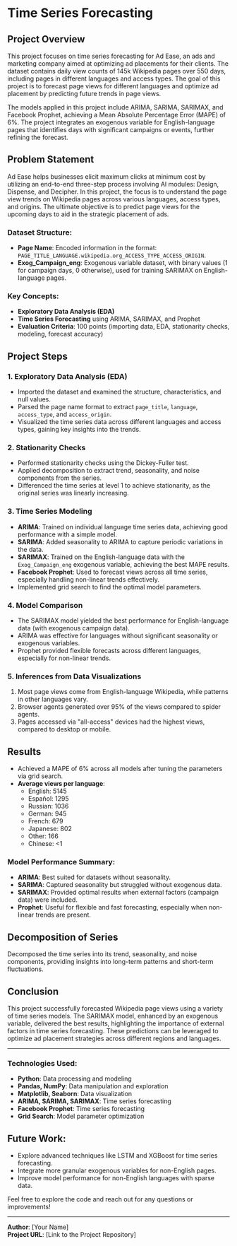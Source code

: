 # Time Series Forecasting

## Project Overview

This project focuses on time series forecasting for Ad Ease, an ads and marketing company aimed at optimizing ad placements for their clients. The dataset contains daily view counts of 145k Wikipedia pages over 550 days, including pages in different languages and access types. The goal of this project is to forecast page views for different languages and optimize ad placement by predicting future trends in page views.

The models applied in this project include ARIMA, SARIMA, SARIMAX, and Facebook Prophet, achieving a Mean Absolute Percentage Error (MAPE) of 6%. The project integrates an exogenous variable for English-language pages that identifies days with significant campaigns or events, further refining the forecast.

## Problem Statement

Ad Ease helps businesses elicit maximum clicks at minimum cost by utilizing an end-to-end three-step process involving AI modules: Design, Dispense, and Decipher. In this project, the focus is to understand the page view trends on Wikipedia pages across various languages, access types, and origins. The ultimate objective is to predict page views for the upcoming days to aid in the strategic placement of ads.

### Dataset Structure:
- **Page Name**: Encoded information in the format: `PAGE_TITLE_LANGUAGE.wikipedia.org_ACCESS_TYPE_ACCESS_ORIGIN`.
- **Exog_Campaign_eng**: Exogenous variable dataset, with binary values (1 for campaign days, 0 otherwise), used for training SARIMAX on English-language pages.

### Key Concepts:
- **Exploratory Data Analysis (EDA)**
- **Time Series Forecasting** using ARIMA, SARIMAX, and Prophet
- **Evaluation Criteria**: 100 points (importing data, EDA, stationarity checks, modeling, forecast accuracy)

## Project Steps

### 1. Exploratory Data Analysis (EDA)
- Imported the dataset and examined the structure, characteristics, and null values.
- Parsed the page name format to extract `page_title`, `language`, `access_type`, and `access_origin`.
- Visualized the time series data across different languages and access types, gaining key insights into the trends.

### 2. Stationarity Checks
- Performed stationarity checks using the Dickey-Fuller test.
- Applied decomposition to extract trend, seasonality, and noise components from the series.
- Differenced the time series at level 1 to achieve stationarity, as the original series was linearly increasing.

### 3. Time Series Modeling
- **ARIMA**: Trained on individual language time series data, achieving good performance with a simple model.
- **SARIMA**: Added seasonality to ARIMA to capture periodic variations in the data.
- **SARIMAX**: Trained on the English-language data with the `Exog_Campaign_eng` exogenous variable, achieving the best MAPE results.
- **Facebook Prophet**: Used to forecast views across all time series, especially handling non-linear trends effectively.
- Implemented grid search to find the optimal model parameters.

### 4. Model Comparison
- The SARIMAX model yielded the best performance for English-language data (with exogenous campaign data).
- ARIMA was effective for languages without significant seasonality or exogenous variables.
- Prophet provided flexible forecasts across different languages, especially for non-linear trends.

### 5. Inferences from Data Visualizations
1. Most page views come from English-language Wikipedia, while patterns in other languages vary.
2. Browser agents generated over 95% of the views compared to spider agents.
3. Pages accessed via "all-access" devices had the highest views, compared to desktop or mobile.

## Results

- Achieved a MAPE of 6% across all models after tuning the parameters via grid search.
- **Average views per language**:
  - English: 5145
  - Español: 1295
  - Russian: 1036
  - German: 945
  - French: 679
  - Japanese: 802
  - Other: 166
  - Chinese: <1

### Model Performance Summary:
- **ARIMA**: Best suited for datasets without seasonality.
- **SARIMA**: Captured seasonality but struggled without exogenous data.
- **SARIMAX**: Provided optimal results when external factors (campaign data) were included.
- **Prophet**: Useful for flexible and fast forecasting, especially when non-linear trends are present.

## Decomposition of Series
Decomposed the time series into its trend, seasonality, and noise components, providing insights into long-term patterns and short-term fluctuations.

## Conclusion

This project successfully forecasted Wikipedia page views using a variety of time series models. The SARIMAX model, enhanced by an exogenous variable, delivered the best results, highlighting the importance of external factors in time series forecasting. These predictions can be leveraged to optimize ad placement strategies across different regions and languages.

---

### Technologies Used:
- **Python**: Data processing and modeling
- **Pandas, NumPy**: Data manipulation and exploration
- **Matplotlib, Seaborn**: Data visualization
- **ARIMA, SARIMA, SARIMAX**: Time series forecasting
- **Facebook Prophet**: Time series forecasting
- **Grid Search**: Model parameter optimization

## Future Work:
- Explore advanced techniques like LSTM and XGBoost for time series forecasting.
- Integrate more granular exogenous variables for non-English pages.
- Improve model performance for non-English languages with sparse data.
  
Feel free to explore the code and reach out for any questions or improvements!

---

**Author**: [Your Name]  
**Project URL**: [Link to the Project Repository]
